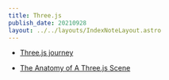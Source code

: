 ```yaml
---
title: Three.js
publish_date: 20210928
layout: ../../layouts/IndexNoteLayout.astro
---
```


- [Three.js journey](../literature-notes/threejs-journey.md)

- [The Anatomy of A Three.js Scene](../permanent-notes/anatomy-of-a-threejs-scene.md)